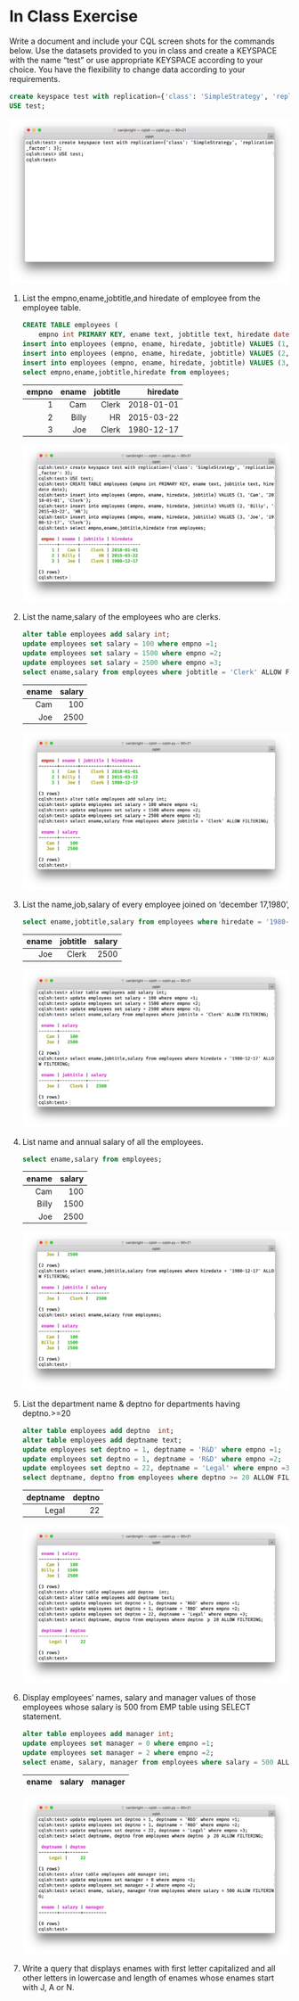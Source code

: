 # In Class Exercise

Write a document and include your CQL screen shots for the commands below. Use the datasets provided to you in class and create a KEYSPACE with the name “test” or use appropriate KEYSPACE according to your choice. You have the flexibility to change data according to your requirements.

```sql
create keyspace test with replication={'class': 'SimpleStrategy', 'replication_factor': 3};
USE test;
```
![CREATE KEYSPACE](Screenshots/Start.png)

1. List the empno,ename,jobtitle,and hiredate of employee from the employee table.

	```sql
	CREATE TABLE employees (
		empno int PRIMARY KEY, ename text, jobtitle text, hiredate date);
	insert into employees (empno, ename, hiredate, jobtitle) VALUES (1, 'Cam', '2018-01-01', 'Clerk');
	insert into employees (empno, ename, hiredate, jobtitle) VALUES (2, 'Billy', '2015-03-22', 'HR');
	insert into employees (empno, ename, hiredate, jobtitle) VALUES (3, 'Joe', '1980-12-17', 'Clerk');
	select empno,ename,jobtitle,hiredate from employees;
	```

	| empno | ename | jobtitle | hiredate   |
	|------:|------:|---------:|-----------:|
	|     1 |   Cam |    Clerk | 2018-01-01 |
	|     2 | Billy |       HR | 2015-03-22 |
	|     3 |   Joe |    Clerk | 1980-12-17 |

	![Question 1](Screenshots/1.png)


2. List the name,salary of the employees who are clerks.

	```sql
	alter table employees add salary int;
	update employees set salary = 100 where empno =1;
	update employees set salary = 1500 where empno =2;
	update employees set salary = 2500 where empno =3;
	select ename,salary from employees where jobtitle = 'Clerk' ALLOW FILTERING;
	```

	| ename | salary |
	|------:|-------:|
	|   Cam |    100 |
	|   Joe |   2500 |

	![Question 2](Screenshots/2.png)


3. List the name,job,salary of every employee joined on ‘december 17,1980’,

	```sql
	select ename,jobtitle,salary from employees where hiredate = '1980-12-17' ALLOW FILTERING;
	```

	| ename | jobtitle | salary |
	|------:|---------:|-------:|
	|   Joe |    Clerk |   2500 |

	![Question 3](Screenshots/3.png)


4. List name and annual salary of all the employees.

	```sql
	select ename,salary from employees;
	```

	| ename | salary |
	|------:|-------:|
	|   Cam |    100 |
	| Billy |   1500 |
	|   Joe |   2500 |

	![Question 4](Screenshots/4.png)


5. List the department name & deptno for departments having deptno.>=20

	```sql
	alter table employees add deptno  int;
	alter table employees add deptname text;
	update employees set deptno = 1, deptname = 'R&D' where empno =1;
	update employees set deptno = 1, deptname = 'R&D' where empno =2;
	update employees set deptno = 22, deptname = 'Legal' where empno =3;
	select deptname, deptno from employees where deptno >= 20 ALLOW FILTERING;
	```

	| deptname | deptno |
	|---------:|-------:|
	|    Legal |     22 |

	![Question 5](Screenshots/5.png)


6. Display employees’ names, salary and manager values of those employees whose salary is 500 from EMP table using SELECT statement.

	```sql
	alter table employees add manager int;
	update employees set manager = 0 where empno =1;
	update employees set manager = 2 where empno =2;
	select ename, salary, manager from employees where salary = 500 ALLOW FILTERING;
	```

	| ename | salary | manager |
	|------:|-------:|--------:|

	![Question 6](Screenshots/6.png)


7. Write a query that displays enames with first letter capitalized and all other letters in lowercase and length of enames whose enames start with J, A or N.
